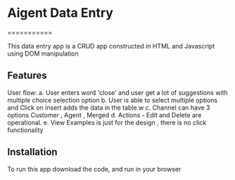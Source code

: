 # Aigent Data Entry
===========

This data entry app is a CRUD app constructed in HTML and Javascript using DOM manipulation


Features
--------
User flow:
a. User enters word 'close' and user get a lot of suggestions with multiple choice selection option
b. User is able to select multiple options and Click on insert adds the data in the table.w
c. Channel can have 3 options Customer , Agent , Merged
d. Actions - Edit and Delete are operational. 
e. View Examples is just for the design , there is no click functionality


Installation
------------
To run this app download the code, and run in your browser